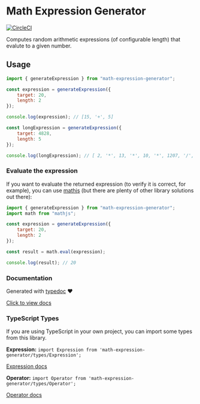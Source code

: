 # Math Expression Generator

[![CircleCI](https://circleci.com/gh/bent0b0x/math-expression-generator.svg?style=svg)](https://circleci.com/gh/bent0b0x/math-expression-generator)

Computes random arithmetic expressions (of configurable length) that evalute to a given number.

## Usage

```javascript
import { generateExpression } from "math-expression-generator";

const expression = generateExpression({
    target: 20,
    length: 2
});

console.log(expression); // [15, '+', 5]

const longExpression = generateExpression({
    target: 4828,
    length: 5
});

console.log(longExpression); // [ 2, '*', 13, '*', 10, '*', 1207, '/', 65 ]
```

### Evaluate the expression

If you want to evaluate the returned expression (to verify it is correct, for example), you can use [mathjs](http://mathjs.org/) (but there are plenty of other library solutions out there):

```javascript
import { generateExpression } from "math-expression-generator";
import math from "mathjs";

const expression = generateExpression({
    target: 20,
    length: 2
});

const result = math.eval(expression);

console.log(result); // 20
```

### Documentation

Generated with [typedoc](https://github.com/TypeStrong/typedoc) ❤️

[Click to view docs](https://bent0b0x.github.io/math-expression-generator/)

### TypeScript Types

If you are using TypeScript in your own project, you can import some types from this library.

**Expression:**
`import Expression from 'math-expression-generator/types/Expression';`

[Expression docs](https://bent0b0x.github.io/math-expression-generator/modules/_types_expression_.html)

**Operator:**
`import Operator from 'math-expression-generator/types/Operator';`

[Operator docs](https://bent0b0x.github.io/math-expression-generator/modules/_types_operator_.html)
